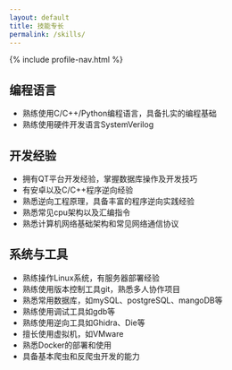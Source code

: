 ```yaml
---
layout: default
title: 技能专长
permalink: /skills/
---
```


{% include profile-nav.html %}

## 编程语言
- 熟练使用C/C++/Python编程语言，具备扎实的编程基础
- 熟练使用硬件开发语言SystemVerilog

## 开发经验
- 拥有QT平台开发经验，掌握数据库操作及开发技巧
- 有安卓以及C/C++程序逆向经验
- 熟悉逆向工程原理，具备丰富的程序逆向实践经验
- 熟悉常见cpu架构以及汇编指令
- 熟悉计算机网络基础架构和常见网络通信协议

## 系统与工具
- 熟练操作Linux系统，有服务器部署经验
- 熟练使用版本控制工具git，熟悉多人协作项目
- 熟悉常用数据库，如mySQL、postgreSQL、mangoDB等
- 熟练使用调试工具如gdb等
- 熟练使用逆向工具如Ghidra、Die等
- 擅长使用虚拟机，如VMware
- 熟悉Docker的部署和使用
- 具备基本爬虫和反爬虫开发的能力
